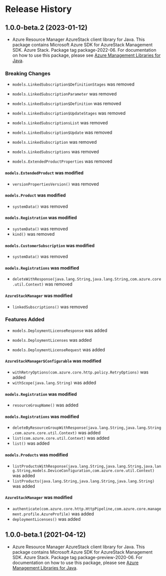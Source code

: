 # Release History

## 1.0.0-beta.2 (2023-01-12)

- Azure Resource Manager AzureStack client library for Java. This package contains Microsoft Azure SDK for AzureStack Management SDK. Azure Stack. Package tag package-2022-06. For documentation on how to use this package, please see [Azure Management Libraries for Java](https://aka.ms/azsdk/java/mgmt).

### Breaking Changes

* `models.LinkedSubscription$DefinitionStages` was removed

* `models.LinkedSubscriptionParameter` was removed

* `models.LinkedSubscription$Definition` was removed

* `models.LinkedSubscription$UpdateStages` was removed

* `models.LinkedSubscriptionsList` was removed

* `models.LinkedSubscription$Update` was removed

* `models.LinkedSubscription` was removed

* `models.LinkedSubscriptions` was removed

* `models.ExtendedProductProperties` was removed

#### `models.ExtendedProduct` was modified

* `versionPropertiesVersion()` was removed

#### `models.Product` was modified

* `systemData()` was removed

#### `models.Registration` was modified

* `systemData()` was removed
* `kind()` was removed

#### `models.CustomerSubscription` was modified

* `systemData()` was removed

#### `models.Registrations` was modified

* `deleteWithResponse(java.lang.String,java.lang.String,com.azure.core.util.Context)` was removed

#### `AzureStackManager` was modified

* `linkedSubscriptions()` was removed

### Features Added

* `models.DeploymentLicenseResponse` was added

* `models.DeploymentLicenses` was added

* `models.DeploymentLicenseRequest` was added

#### `AzureStackManager$Configurable` was modified

* `withRetryOptions(com.azure.core.http.policy.RetryOptions)` was added
* `withScope(java.lang.String)` was added

#### `models.Registration` was modified

* `resourceGroupName()` was added

#### `models.Registrations` was modified

* `deleteByResourceGroupWithResponse(java.lang.String,java.lang.String,com.azure.core.util.Context)` was added
* `list(com.azure.core.util.Context)` was added
* `list()` was added

#### `models.Products` was modified

* `listProductsWithResponse(java.lang.String,java.lang.String,java.lang.String,models.DeviceConfiguration,com.azure.core.util.Context)` was added
* `listProducts(java.lang.String,java.lang.String,java.lang.String)` was added

#### `AzureStackManager` was modified

* `authenticate(com.azure.core.http.HttpPipeline,com.azure.core.management.profile.AzureProfile)` was added
* `deploymentLicenses()` was added

## 1.0.0-beta.1 (2021-04-12)

- Azure Resource Manager AzureStack client library for Java. This package contains Microsoft Azure SDK for AzureStack Management SDK. Azure Stack. Package tag package-preview-2020-06. For documentation on how to use this package, please see [Azure Management Libraries for Java](https://aka.ms/azsdk/java/mgmt).
